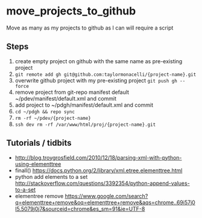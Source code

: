 move_projects_to_github
=======================
Move as many as my projects to github as I can will require a script

Steps
-----
1. create empty project on github with the same name as pre-existing project
2. `git remote add gh git@github.com:taylormonacelli/{project-name}.git`
3. overwrite github project with my pre-existing project `git push gh --force`
4. remove project from git-repo manifest default ~/pdev/manifest/default.xml and commit
5. add project to ~/pdgh/manifest/default.xml and commit
6. `cd ~/pdgh && repo sync`
7. `rm -rf ~/pdev/{project-name}`
8. `ssh dev rm -rf /var/www/html/proj/{project-name}.git`

Tutorials / tidbits
------------------------------------
* http://blog.troygrosfield.com/2010/12/18/parsing-xml-with-python-using-elementtree
* finall() https://docs.python.org/2/library/xml.etree.elementtree.html
* python add elements to a set http://stackoverflow.com/questions/3392354/python-append-values-to-a-set
* elementree remove https://www.google.com/search?q=elementtree+remove&oq=elementtree+remove&aqs=chrome..69i57j0l5.5079j0j7&sourceid=chrome&es_sm=91&ie=UTF-8
